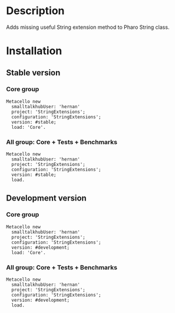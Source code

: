 
# Description

Adds missing useful String extension method to Pharo String class.

# Installation

## Stable version

### Core group

```smalltalk
Metacello new 
  smalltalkhubUser: 'hernan' 
  project: 'StringExtensions';  
  configuration: 'StringExtensions';  
  version: #stable;  
  load: 'Core'.
```

### All group: Core + Tests + Benchmarks

```smalltalk
Metacello new 
  smalltalkhubUser: 'hernan' 
  project: 'StringExtensions';  
  configuration: 'StringExtensions';  
  version: #stable;  
  load.
```

## Development version

### Core group

```smalltalk
Metacello new 
  smalltalkhubUser: 'hernan' 
  project: 'StringExtensions';  
  configuration: 'StringExtensions';  
  version: #development;  
  load: 'Core'.
```

### All group: Core + Tests + Benchmarks

```smalltalk
Metacello new 
  smalltalkhubUser: 'hernan' 
  project: 'StringExtensions';  
  configuration: 'StringExtensions';  
  version: #development;  
  load.
```
